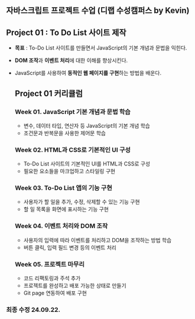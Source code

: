 ## **자바스크립트 프로젝트 수업 (디랩 수성캠퍼스 by Kevin)**

## **Project 01 : To Do List 사이트 제작**

- **목표** : To-Do List 사이트를 만들면서 JavaScript의 기본 개념과 문법을 익힌다.
- **DOM 조작**과 **이벤트 처리**에 대한 이해를 향상시킨다.
- JavaScript를 사용하여 **동적인 웹 페이지를 구현**하는 방법을 배운다.

  ## **Project 01 커리큘럼**

  ### Week 01. JavaScript 기본 개념과 문법 학습

  - 변수, 데이터 타입, 연산자 등 JavaScript의 기본 개념 학습
  - 조건문과 반복문을 사용한 제어문 학습

  ### Week 02. HTML과 CSS로 기본적인 UI 구성

  - To-Do List 사이트의 기본적인 UI를 HTML과 CSS로 구성
  - 필요한 요소들을 마크업하고 스타일링 구현

  ### Week 03. To-Do List 앱의 기능 구현

  - 사용자가 할 일을 추가, 수정, 삭제할 수 있는 기능 구현
  - 할 일 목록을 화면에 표시하는 기능 구현

  ### Week 04. 이벤트 처리와 DOM 조작

  - 사용자의 입력에 따라 이벤트를 처리하고 DOM을 조작하는 방법 학습
  - 버튼 클릭, 입력 필드 변경 등의 이벤트 처리

  ### Week 05. 프로젝트 마무리

  - 코드 리팩토링과 주석 추가
  - 프로젝트를 완성하고 배포 가능한 상태로 만들기
  - Git page 연동하여 배포 구현

### 최종 수정 24.09.22.
